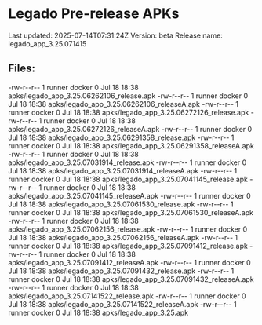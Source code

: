 # Legado Pre-release APKs
Last updated: 2025-07-14T07:31:24Z
Version: beta
Release name: legado_app_3.25.071415
## Files:
-rw-r--r-- 1 runner docker 0 Jul 18 18:38 apks/legado_app_3.25.06262106_release.apk
-rw-r--r-- 1 runner docker 0 Jul 18 18:38 apks/legado_app_3.25.06262106_releaseA.apk
-rw-r--r-- 1 runner docker 0 Jul 18 18:38 apks/legado_app_3.25.06272126_release.apk
-rw-r--r-- 1 runner docker 0 Jul 18 18:38 apks/legado_app_3.25.06272126_releaseA.apk
-rw-r--r-- 1 runner docker 0 Jul 18 18:38 apks/legado_app_3.25.06291358_release.apk
-rw-r--r-- 1 runner docker 0 Jul 18 18:38 apks/legado_app_3.25.06291358_releaseA.apk
-rw-r--r-- 1 runner docker 0 Jul 18 18:38 apks/legado_app_3.25.07031914_release.apk
-rw-r--r-- 1 runner docker 0 Jul 18 18:38 apks/legado_app_3.25.07031914_releaseA.apk
-rw-r--r-- 1 runner docker 0 Jul 18 18:38 apks/legado_app_3.25.07041145_release.apk
-rw-r--r-- 1 runner docker 0 Jul 18 18:38 apks/legado_app_3.25.07041145_releaseA.apk
-rw-r--r-- 1 runner docker 0 Jul 18 18:38 apks/legado_app_3.25.07061530_release.apk
-rw-r--r-- 1 runner docker 0 Jul 18 18:38 apks/legado_app_3.25.07061530_releaseA.apk
-rw-r--r-- 1 runner docker 0 Jul 18 18:38 apks/legado_app_3.25.07062156_release.apk
-rw-r--r-- 1 runner docker 0 Jul 18 18:38 apks/legado_app_3.25.07062156_releaseA.apk
-rw-r--r-- 1 runner docker 0 Jul 18 18:38 apks/legado_app_3.25.07091412_release.apk
-rw-r--r-- 1 runner docker 0 Jul 18 18:38 apks/legado_app_3.25.07091412_releaseA.apk
-rw-r--r-- 1 runner docker 0 Jul 18 18:38 apks/legado_app_3.25.07091432_release.apk
-rw-r--r-- 1 runner docker 0 Jul 18 18:38 apks/legado_app_3.25.07091432_releaseA.apk
-rw-r--r-- 1 runner docker 0 Jul 18 18:38 apks/legado_app_3.25.07141522_release.apk
-rw-r--r-- 1 runner docker 0 Jul 18 18:38 apks/legado_app_3.25.07141522_releaseA.apk
-rw-r--r-- 1 runner docker 0 Jul 18 18:38 apks/legado_app_3.25.apk
